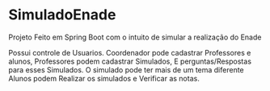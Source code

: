 # SimuladoEnade
Projeto Feito em Spring Boot com o intuito de simular a realização do Enade

Possui controle de Usuarios.
Coordenador pode cadastrar Professores e alunos,
Professores podem cadastrar Simulados, E perguntas/Respostas para esses Simulados.
O simulado pode ter mais de um tema diferente
Alunos podem Realizar os simulados e Verificar as notas.
